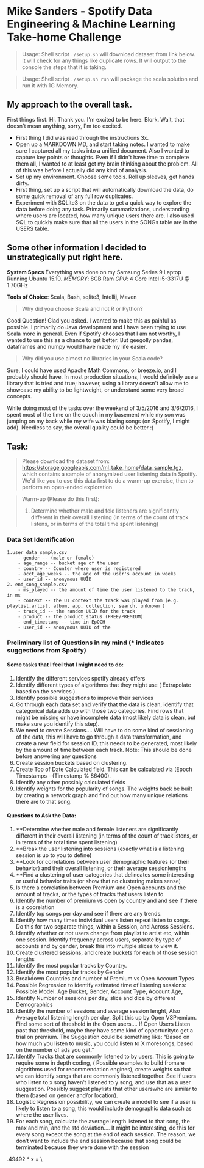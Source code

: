 # Mike Sanders - Spotify Data Engineering & Machine Learning Take-home Challenge

>Usage: Shell script `./setup.sh` will download dataset from link below. It will check for any things like duplicate rows. It will output to the console the steps that it is taking.

>Usage: Shell script `./setup.sh run`  will package the scala solution and run it with 1G Memory. 
## My approach to the overall task.

First things first. Hi. Thank you. I'm excited to be here. Blork. Wait, that doesn't mean anything, sorry, I'm too excited.

- First thing I did was read through the instructions 3x.
- Open up a MARKDOWN.MD, and start taking notes. I wanted to make sure I captured all my tasks into a unified document. Also I wanted to capture key points or thoughts. Even if I didn't have time to complete them all, I wanted to at least get my brain thinking about the problem. All of this was before I actually did any kind of analysis.
- Set up my environment. Choose some tools. Roll up sleeves, get hands dirty.  
- First thing, set up a script that will automatically download the data, do some quick removal of any full row duplicates.
- Experiment with SQLite3 on the data to get a quick way to explore the data before doing any task. Primarily summarizations, understanding where users are located, how many unique users there are. I also used SQL to quickly make sure that all the users in the SONGs table are in the USERS table. 


## Some other information I decided to unstrategically put right here.

**System Specs**
Everything was done on my Samsung Series 9 Laptop Running Ubuntu 15.10. 
*MEMORY*: 8GB Ram 
*CPU*: 4 Core Intel i5-3317U @ 1.70GHz

**Tools of Choice**: Scala, Bash, sqlite3, Intellij, Maven

>Why did you choose Scala and not R or Python?

Good Question! Glad you asked. I wanted to make this as painful as possible. I primarily do Java development and I have been trying to use Scala more in general. Even if Spotify chooses that I am not worthy, I wanted to use this as a chance to get better. But geegolly pandas, dataframes and numpy would have made my life easier. 

>Why did you use almost no libraries in your Scala code?

Sure, I could have used Apache Math Commons, or breeze.io, and I probably should have. In most production situations, I would definitely use a library that is tried and true; however, using a library doesn't allow me to showcase my ability to be lightweight, or understand some very broad concepts. 

While doing most of the tasks over the weekend of 3/5/2016 and 3/6/2016, I spent most of the time on the couch in my basement while my son was jumping on my back while my wife was blaring songs (on Spotify, I might add). Needless to say, the overall quality could be better :)

## Task: 
> Please download the dataset from: https://storage.googleapis.com/ml_take_home/data_sample.tgz, which contains a sample of anonymized user listening data in Spotify. We'd like you to use this data first to do a warm-up exercise, then to perform an open-ended exploration

> Warm-up (Please do this first):
> 1. Determine whether male and fele listeners are significantly different in their overall listening (in terms of the count of track listens, or in terms of the total time spent listening)

### Data Set Identification 
	1.user_data_sample.csv
		- gender -- (male or female)
		- age_range -- bucket age of the user
		- country -- Counter where user is registered
		- acct_age_weeks -- the age of the user's account in weeks
		- user_id -- anonymous UUID 
	2. end_song_sample.csv
		- ms_played -- the amount of time the user listened to the track, in ms
		- context -- the UI context the track was played from (e.g. playlist,artist, album, app, collection, search, unknown )
		- track_id -- the random UUID for the track
		- product -- the product status (FREE/PREMIUM)
		- end_timestamp -- time in EpOCH
		- user_id -- anonymous UUID of the 

	
### Preliminary list of Questions in my mind (* indicates suggestions from Spotify)

#### Some tasks that I feel that I might need to do:
1. Identify the different services spotify already offers
2. Identify different types of algorithms that they might use ( Extrapolate based on the services ). 
3. Identify possible suggestions to improve their services
4. Go through each data set and verify that the data is clean, identify that categorical data adds up with those two categories. Find rows that 	might be missing or have incomplete data (most likely data is clean, but make sure you identify this step).
5. We need to create Sessions…. Will have to do some kind of sessioning of the data, this will have to go through a data transformation, and 	create a new field for session ID, this needs to be generated, most likely by the amount of time between each track. Note: This should be done 	before answering any questions
6. Create session buckets based on clustering.
7. Create Top of Date Calculated field. This can be calculated via (Epoch Timestamps - (Timestamp % 86400).
8. Identify any other possibly calculated fields
9. Identify weights for the popularity of songs. The weights back be built by creating a network graph and find out how many unique relations there are to that song. 

#### Questions to Ask the Data:
1. **Determine whether male and female listeners are significantly different in their overall listening (in terms of the count of tracklistens, 	or in terms of the total time spent listening)
2. **Break the user listening into sessions (exactly what is a listening session is up to you to define)
3. **Look for correlations between user demographic features (or their behavior) and their overall listening, or their average sessionlengths
4. **Find a clustering of user categories that delineates some interesting or useful behavior traits (or show that no clustering makes sense)
5. Is there a correlation between Premium and Open accounts and the amount of tracks, or the types of tracks that users listen to
6. Identify the number of premium vs open by country and and see if there is a coorelation
7. Identify top songs per day and see if there are any trends. 
8. Identify how many times individual users listen repeat listen to songs. Do this for two separate things, within a Session, and Across Sessions.
9. Identify whether or not users change from playlist to artist etc, within one session. Identify frequency across users, separate by type of 	accounts and by gender, break this into multiple slices to view it.
10. Create clustered sessions, and create buckets for each of those session lengths
11. Identify the most popular tracks by Country. 
12. Identify the most popular tracks by Gender
13. Breakdown Countries and number of Premium vs Open Account Types
14. Possible Regression to identify estimated time of listening sessions: Possible Model:  Age Bucket, Gender, Account Type, Account Age, 
15. Identify Number of sessions per day, slice and dice by different Demographics
16. Identify the number of sessions and average session lenght, Also Average total listening length per day. Split this up by Open VSPremium. 	Find some sort of threshold in the Open users…. If Open Users Listen past that threshold, maybe they have some kind of opportunityto get a 	trial on premium. The Suggestion could be something like: “Based on how much you listen to music, you could listen to X moresongs, based on the 	number of ads you get.”
17. Identify Tracks that are commonly listened to by users. This is going to require some in depth coding, ( Possible examples to build fromare 	algorithms used for recommendation engines), create weights so that we can identify songs that are commonly listened together. See if users who 	listen to x song haven’t listened to y song, and use that as a user suggestion. Possibly suggest playlists that other userswho are similar to 	them (based on gender and/or location).
18. Logistic Regression possibility, we can create a model to see if a user is likely to listen to a song, this would include demographic data 	such as where the user lives.
19. For each song, calculate the average length listened to that song, the max and min, and the std deviation…. It might be interesting, do this 	for every song except the song at the end of each session. The reason, we don’t want to include the end session because that song could be 	terminated because they were done with the session	

.49492 * x = \